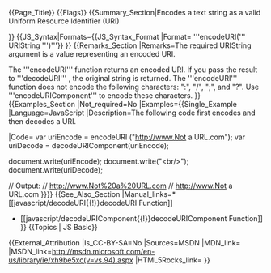 {{Page_Title}}
{{Flags}}
{{Summary_Section|Encodes a text string as a valid Uniform Resource Identifier (URI)

}}
{{JS_Syntax|Formats={{JS_Syntax_Format
|Format= '''encodeURI(''' URIString ''')'''}}
}}
{{Remarks_Section
|Remarks=The required URIString argument is a value representing an encoded URI.

The '''encodeURI''' function returns an encoded URI. If you pass the result to '''decodeURI''' , the original string is returned. The '''encodeURI''' function does not encode the following characters: ":", "/", ";", and "?". Use '''encodeURIComponent''' to encode these characters.
}}
{{Examples_Section
|Not_required=No
|Examples={{Single_Example
|Language=JavaScript
|Description=The following code first encodes and then decodes a URI.

|Code= var uriEncode = encodeURI ("http://www.Not a URL.com");
 var uriDecode = decodeURIComponent(uriEncode);
 
 document.write(uriEncode);
 document.write("&lt;br/&gt;");
 document.write(uriDecode);
 
 // Output:
 // http://www.Not%20a%20URL.com
 // http://www.Not a URL.com
}}}}
{{See_Also_Section
|Manual_links=* [[javascript/decodeURI{{!}}decodeURI Function]]
* [[javascript/decodeURIComponent{{!}}decodeURIComponent Function]]
}}
{{Topics | JS Basic}}

{{External_Attribution
|Is_CC-BY-SA=No
|Sources=MSDN
|MDN_link=
|MSDN_link=http://msdn.microsoft.com/en-us/library/ie/xh9be5xc(v=vs.94).aspx
|HTML5Rocks_link=
}}
